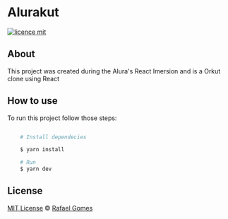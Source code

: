 # Alurakut

[![licence mit](https://img.shields.io/badge/licence-MIT-blue.svg)](https://github.com/afonsopacifer/open-source-boilerplate/blob/master/LICENSE.md)

## About
This project was created during the Alura's React Imersion and is a Orkut clone using React

## How to use
To run this project follow those steps:
``` bash

    # Install dependecies

    $ yarn install

    # Run
    $ yarn dev
```

## License
[MIT License](https://github.com/rafael-gomes/alurakut/blob/main/LICENSE) © [Rafael Gomes](https://github.com/rafael-gomes)
